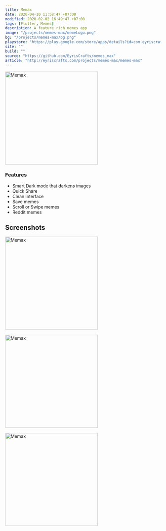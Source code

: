 ```yaml
---
title: Memax
date: 2020-04-10 11:58:47 +07:00
modified: 2020-02-02 16:49:47 +07:00
tags: [Flutter, Memes]
description: A feature rich memes app
image: "/projects/memes-max/memeLogo.png"
bg: "/projects/memes-max/bg.png"
playstore: "https://play.google.com/store/apps/details?id=com.eyriscrafts.memesmax"
site: ""
build: ""
source: "https://github.com/EyrisCrafts/memes_max"
article: "http://eyriscrafts.com/projects/memes-max/memes-max"
---
```



<img src="/projects/memes-max/memeLogo.png" width='300px' alt="Memax">


<h3> Features</h3>

<ul>
<li>Smart Dark mode that darkens images</li>
<li>Quick Share</li>
<li>Clean interface</li>
<li>Save memes</li>
<li>Scroll or Swipe memes</li>
<li>Reddit memes</li>
</ul>

## Screenshots


<img src="/projects/memes-max/pic1.jpg" width='300px' alt="Memax">
<br/>
<br/>
<img src="/projects/memes-max/pic2.jpg" width='300px' alt="Memax">
<br/>
<br/>
<img src="/projects/memes-max/pic3.jpg" width='300px' alt="Memax">

